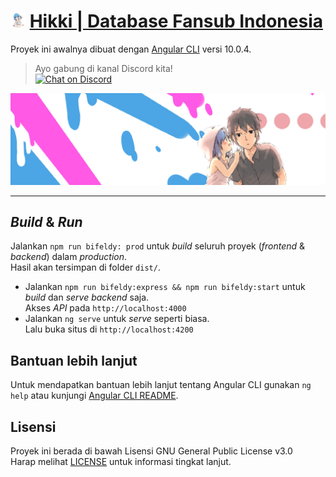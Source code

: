 # <img src="src/assets/img/favicon.png" width="24px" /> [Hikki | Database Fansub Indonesia](https://hikki.bifeldy.id)

Proyek ini awalnya dibuat dengan [Angular CLI](https://github.com/angular/angular-cli) versi 10.0.4.

> Ayo gabung di kanal Discord kita! <br />
[![Chat on Discord](https://discordapp.com/api/guilds/342220398022098944/widget.png "Chat on Discord")](https://discord.gg/xGWdExk)

![](src/assets/img/fansub-banner.png)

----

## *Build* & *Run*

Jalankan `npm run bifeldy: prod` untuk *build* seluruh proyek (*frontend* & *backend*) dalam *production*. <br /> Hasil akan tersimpan di folder `dist/`.
* Jalankan `npm run bifeldy:express && npm run bifeldy:start` untuk *build* dan *serve* *backend* saja. <br /> Akses *API* pada `http://localhost:4000`
* Jalankan `ng serve` untuk *serve* seperti biasa. <br /> Lalu buka situs di `http://localhost:4200`

## Bantuan lebih lanjut

Untuk mendapatkan bantuan lebih lanjut tentang Angular CLI gunakan `ng help` atau kunjungi [Angular CLI README](https://github.com/angular/angular-cli/blob/master/README.md).

## Lisensi

Proyek ini berada di bawah Lisensi GNU General Public License v3.0 <br />
Harap melihat [LICENSE](LICENSE) untuk informasi tingkat lanjut.
